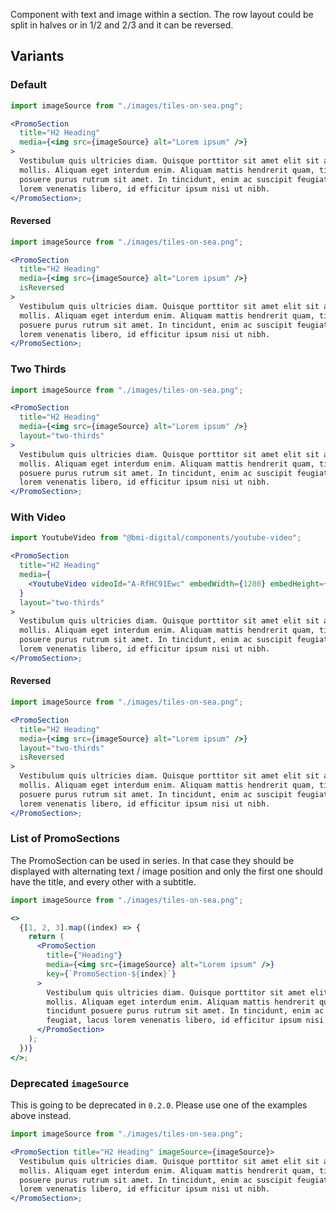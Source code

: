 Component with text and image within a section.
The row layout could be split in halves or in 1/2 and 2/3 and it can be reversed.

## Variants

### Default

```jsx
import imageSource from "./images/tiles-on-sea.png";

<PromoSection
  title="H2 Heading"
  media={<img src={imageSource} alt="Lorem ipsum" />}
>
  Vestibulum quis ultricies diam. Quisque porttitor sit amet elit sit amet
  mollis. Aliquam eget interdum enim. Aliquam mattis hendrerit quam, tincidunt
  posuere purus rutrum sit amet. In tincidunt, enim ac suscipit feugiat, lacus
  lorem venenatis libero, id efficitur ipsum nisi ut nibh.
</PromoSection>;
```

#### Reversed

```jsx
import imageSource from "./images/tiles-on-sea.png";

<PromoSection
  title="H2 Heading"
  media={<img src={imageSource} alt="Lorem ipsum" />}
  isReversed
>
  Vestibulum quis ultricies diam. Quisque porttitor sit amet elit sit amet
  mollis. Aliquam eget interdum enim. Aliquam mattis hendrerit quam, tincidunt
  posuere purus rutrum sit amet. In tincidunt, enim ac suscipit feugiat, lacus
  lorem venenatis libero, id efficitur ipsum nisi ut nibh.
</PromoSection>;
```

### Two Thirds

```jsx
import imageSource from "./images/tiles-on-sea.png";

<PromoSection
  title="H2 Heading"
  media={<img src={imageSource} alt="Lorem ipsum" />}
  layout="two-thirds"
>
  Vestibulum quis ultricies diam. Quisque porttitor sit amet elit sit amet
  mollis. Aliquam eget interdum enim. Aliquam mattis hendrerit quam, tincidunt
  posuere purus rutrum sit amet. In tincidunt, enim ac suscipit feugiat, lacus
  lorem venenatis libero, id efficitur ipsum nisi ut nibh.
</PromoSection>;
```

### With Video

```jsx
import YoutubeVideo from "@bmi-digital/components/youtube-video";

<PromoSection
  title="H2 Heading"
  media={
    <YoutubeVideo videoId="A-RfHC91Ewc" embedWidth={1280} embedHeight={720} />
  }
  layout="two-thirds"
>
  Vestibulum quis ultricies diam. Quisque porttitor sit amet elit sit amet
  mollis. Aliquam eget interdum enim. Aliquam mattis hendrerit quam, tincidunt
  posuere purus rutrum sit amet. In tincidunt, enim ac suscipit feugiat, lacus
  lorem venenatis libero, id efficitur ipsum nisi ut nibh.
</PromoSection>;
```

#### Reversed

```jsx
import imageSource from "./images/tiles-on-sea.png";

<PromoSection
  title="H2 Heading"
  media={<img src={imageSource} alt="Lorem ipsum" />}
  layout="two-thirds"
  isReversed
>
  Vestibulum quis ultricies diam. Quisque porttitor sit amet elit sit amet
  mollis. Aliquam eget interdum enim. Aliquam mattis hendrerit quam, tincidunt
  posuere purus rutrum sit amet. In tincidunt, enim ac suscipit feugiat, lacus
  lorem venenatis libero, id efficitur ipsum nisi ut nibh.
</PromoSection>;
```

### List of PromoSections

The PromoSection can be used in series. In that case they should be displayed with alternating text / image position and only the first one should have the title, and every other with a subtitle.

```jsx
import imageSource from "./images/tiles-on-sea.png";

<>
  {[1, 2, 3].map((index) => {
    return (
      <PromoSection
        title={"Heading"}
        media={<img src={imageSource} alt="Lorem ipsum" />}
        key={`PromoSection-${index}`}
      >
        Vestibulum quis ultricies diam. Quisque porttitor sit amet elit sit amet
        mollis. Aliquam eget interdum enim. Aliquam mattis hendrerit quam,
        tincidunt posuere purus rutrum sit amet. In tincidunt, enim ac suscipit
        feugiat, lacus lorem venenatis libero, id efficitur ipsum nisi ut nibh.
      </PromoSection>
    );
  })}
</>;
```

### Deprecated `imageSource`

This is going to be deprecated in `0.2.0`. Please use one of the examples above instead.

```jsx
import imageSource from "./images/tiles-on-sea.png";

<PromoSection title="H2 Heading" imageSource={imageSource}>
  Vestibulum quis ultricies diam. Quisque porttitor sit amet elit sit amet
  mollis. Aliquam eget interdum enim. Aliquam mattis hendrerit quam, tincidunt
  posuere purus rutrum sit amet. In tincidunt, enim ac suscipit feugiat, lacus
  lorem venenatis libero, id efficitur ipsum nisi ut nibh.
</PromoSection>;
```
